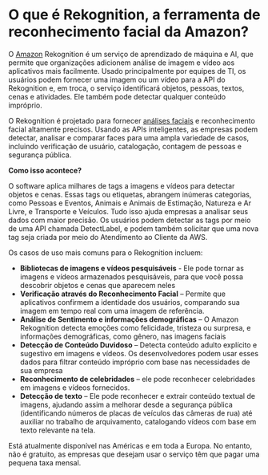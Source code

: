 # O que é Rekognition, a ferramenta de reconhecimento facial da Amazon?

O [Amazon](https://justaskthales.com/br/o-que-e-o-amazon-go-e-como-funciona/) Rekognition é um serviço de aprendizado de máquina e AI, que permite que organizações adicionem análise de imagem e vídeo aos aplicativos mais facilmente. Usado principalmente por equipes de TI, os usuários podem fornecer uma imagem ou um vídeo para a API do Rekognition e, em troca, o serviço identificará objetos, pessoas, textos, cenas e atividades. Ele também pode detectar qualquer conteúdo impróprio.

O Rekognition é projetado para fornecer [análises faciais](https://justaskthales.com/br/o-que-sao-dados-biometricos/) e reconhecimento facial altamente precisos. Usando as APIs inteligentes, as empresas podem detectar, analisar e comparar faces para uma ampla variedade de casos, incluindo verificação de usuário, catalogação, contagem de pessoas e segurança pública.

**Como isso acontece?**

O software aplica milhares de tags a imagens e vídeos para detectar objetos e cenas. Essas tags ou etiquetas, abrangem inúmeras categorias, como Pessoas e Eventos, Animais e Animais de Estimação, Natureza e Ar Livre, e Transporte e Veículos. Tudo isso ajuda empresas a analisar seus dados com maior precisão. Os usuários podem detectar as tags por meio de uma API chamada DetectLabel, e podem também solicitar que uma nova tag seja criada por meio do Atendimento ao Cliente da AWS.

Os casos de uso mais comuns para o Rekognition incluem:

- **Bibliotecas de imagens e vídeos pesquisáveis** - Ele pode tornar as imagens e vídeos armazenados pesquisáveis, para que você possa descobrir objetos e cenas que aparecem neles
- **Verificação através do Reconhecimento Facial** – Permite que aplicativos confirmem a identidade dos usuários, comparando sua imagem em tempo real com uma imagem de referência.
- **Análise de Sentimento e informações demográficas** – O Amazon Rekognition detecta emoções como felicidade, tristeza ou surpresa, e informações demográficas, como gênero, nas imagens faciais
- **Detecção de Conteúdo Duvidoso** – Detecta conteúdo adulto explícito e sugestivo em imagens e vídeos. Os desenvolvedores podem usar esses dados para filtrar conteúdo impróprio com base nas necessidades de sua empresa
- **Reconhecimento de celebridades** – ele pode reconhecer celebridades em imagens e vídeos fornecidos.
- **Detecção de texto** – Ele pode reconhecer e extrair conteúdo textual de imagens, ajudando assim a melhorar desde a segurança pública (identificando números de placas de veículos das câmeras de rua) até auxiliar no trabalho de arquivamento, catalogando vídeos com base em texto relevante na tela.

Está atualmente disponível nas Américas e em toda a Europa. No entanto, não é gratuito, as empresas que desejam usar o serviço têm que pagar uma pequena taxa mensal.